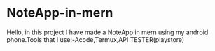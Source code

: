 # NoteApp-in-mern
Hello, in this project I have made a NoteApp in mern using my android phone.Tools that I use:-Acode,Termux,API TESTER(playstore)
